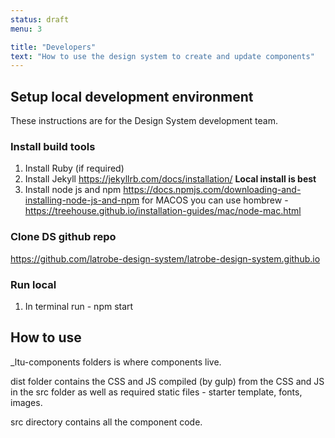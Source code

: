 ```yaml
---
status: draft
menu: 3

title: "Developers"
text: "How to use the design system to create and update components"
---
```


## Setup local development environment

These instructions are for the Design System development team.

### Install build tools
1. Install Ruby (if required) 
2. Install Jekyll https://jekyllrb.com/docs/installation/ **Local install is best**
3. Install node js and npm https://docs.npmjs.com/downloading-and-installing-node-js-and-npm
for MACOS you can use hombrew - https://treehouse.github.io/installation-guides/mac/node-mac.html

### Clone DS github repo
https://github.com/latrobe-design-system/latrobe-design-system.github.io

### Run local
1. In terminal run - npm start


## How to use

_ltu-components folders is where components live.

dist folder contains the CSS and JS compiled (by gulp) from the CSS and JS in the src folder as well as required static files - starter template, fonts, images.

src directory contains all the component code.
